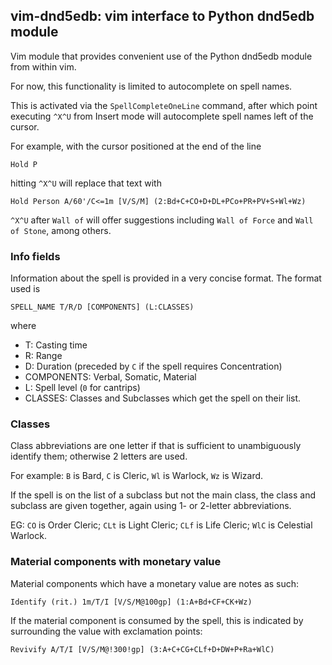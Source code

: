 ## vim-dnd5edb: vim interface to Python dnd5edb module

Vim module that provides convenient use of the Python dnd5edb module from within vim.

For now, this functionality is limited to autocomplete on spell names.

This is activated via the `SpellCompleteOneLine` command, after which point executing `^X^U` from Insert mode will autocomplete spell names left of the cursor.

For example, with the cursor positioned at the end of the line

    Hold P

hitting `^X^U` will replace that text with

    Hold Person A/60'/C<=1m [V/S/M] (2:Bd+C+CO+D+DL+PCo+PR+PV+S+Wl+Wz)

`^X^U` after `Wall of` will offer suggestions including `Wall of Force` and `Wall of Stone`, among others.

### Info fields

Information about the spell is provided in a very concise format.  The format used is

    SPELL_NAME T/R/D [COMPONENTS] (L:CLASSES)

where

- T: Casting time
- R: Range
- D: Duration (preceded by `C` if the spell requires Concentration)
- COMPONENTS: Verbal, Somatic, Material
- L: Spell level (`0` for cantrips)
- CLASSES: Classes and Subclasses which get the spell on their list.

### Classes

Class abbreviations are one letter if that is sufficient to unambiguously identify them; otherwise 2 letters are used.

For example: `B` is Bard, `C` is Cleric, `Wl` is Warlock, `Wz` is Wizard.

If the spell is on the list of a subclass but not the main class, the class and subclass are given together, again using 1- or 2-letter abbreviations.

EG: `CO` is Order Cleric; `CLt` is Light Cleric; `CLf` is Life Cleric; `WlC` is Celestial Warlock.

### Material components with monetary value

Material components which have a monetary value are notes as such:

    Identify (rit.) 1m/T/I [V/S/M@100gp] (1:A+Bd+CF+CK+Wz)

If the material component is consumed by the spell, this is indicated by surrounding the value with exclamation points:

    Revivify A/T/I [V/S/M@!300!gp] (3:A+C+CG+CLf+D+DW+P+Ra+WlC)
